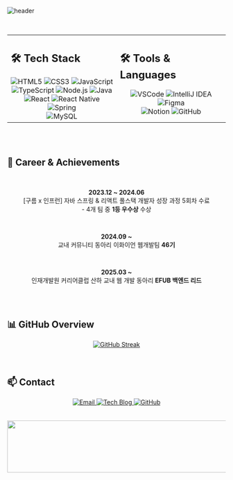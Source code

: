 ![header](https://capsule-render.vercel.app/api?type=venom&color=0:9096d1,100:D0E3FF&height=200&fontColor=081f5c&fontSize=30&text=기몌)

<br />
<table align="center">
  <tr>
    <td valign="top" align="left" width="50%">
      <h2>🛠 Tech Stack</h2>
      <div align="center">
        <img src="https://img.shields.io/badge/HTML5-E34F26?style=flat-square&logo=html5&logoColor=white" alt="HTML5" />
        <img src="https://img.shields.io/badge/CSS3-239120?style=flat-square&logo=css3&logoColor=white" alt="CSS3" />
        <img src="https://img.shields.io/badge/JavaScript-F7DF1E?style=flat-square&logo=javascript&logoColor=white" alt="JavaScript" />
        <br />
        <img src="https://img.shields.io/badge/TypeScript-007ACC?style=flat-square&logo=typescript&logoColor=white" alt="TypeScript" />
        <img src="https://img.shields.io/badge/Node.js-43853D?style=flat-square&logo=node.js&logoColor=white" alt="Node.js" />
        <img src="https://img.shields.io/badge/Java-ED8B00?style=flat-square&logo=openjdk&logoColor=white" alt="Java" />
        <br />
        <img src="https://img.shields.io/badge/React-20232A?style=flat-square&logo=react&logoColor=61DAFB" alt="React" />
        <img src="https://img.shields.io/badge/React_Native-20232A?style=flat-square&logo=react&logoColor=61DAFB" alt="React Native" />
        <img src="https://img.shields.io/badge/Spring-6DB33F?style=flat-square&logo=spring&logoColor=white" alt="Spring" />
        <br />
        <img src="https://img.shields.io/badge/MySQL-00000F?style=flat-square&logo=mysql&logoColor=white" alt="MySQL" />
      </div>
    </td>
    <td valign="top" align="left" width="50%">
      <h2>🛠 Tools & Languages</h2>
      <div align="center">
        <img src="https://img.shields.io/badge/VisualStudioCode-007ACC?style=flat-square&logo=visualstudiocode&logoColor=white" alt="VSCode" />
        <img src="https://img.shields.io/badge/IntelliJ_IDEA-000000?style=flat-square&logo=intellijidea&logoColor=white" alt="IntelliJ IDEA" />
        <br />
        <img src="https://img.shields.io/badge/Figma-F24E1E?style=flat-square&logo=figma&logoColor=white" alt="Figma" />
        <br />
        <img src="https://img.shields.io/badge/Notion-000000?style=flat-square&logo=notion&logoColor=white" alt="Notion" />
        <img src="https://img.shields.io/badge/GitHub-100000?style=flat-square&logo=github&logoColor=white" alt="GitHub" />
      </div>
    </td>
  </tr>
</table>

<br />
<br />

## 📜 Career & Achievements
<br />
<div align="center">
  <p>
    <strong>2023.12 ~ 2024.06</strong><br/>
    [구름 x 인프런] 자바 스프링 &amp; 리액트 풀스택 개발자 성장 과정 5회차 수료<br/>
    - 4개 팀 중 <strong>1등 우수상</strong> 수상
  </p>
  <br />
  <p>
    <strong>2024.09 ~</strong><br/>
    교내 커뮤니티 동아리 이화이언 웹개발팀 <strong>46기</strong>
  </p>
  <br />
  <p>
    <strong>2025.03 ~</strong><br/>
    인재개발원 커리어클럽 산하 교내 웹 개발 동아리 <strong>EFUB 백엔드 리드</strong>
  </p>
</div>

<br />
<br />

## 📊 GitHub Overview
<div align="center">
  <a href="https://git.io/streak-stats">
    <img src="https://streak-stats.demolab.com?user=gimye&theme=github-light" alt="GitHub Streak" />
  </a>
</div>

<br />
<br />

## 📫 Contact
<div align="center">
  <a href="mailto:gimyedev@gmail.com">
    <img src="https://img.shields.io/badge/Email-D14836?style=flat-square&logo=gmail&logoColor=white" alt="Email" />
  </a>
  <a href="https://gimyedev.tistory.com">
    <img src="https://img.shields.io/badge/Tech_Blog-FF5722?style=flat-square&logo=blogger&logoColor=white" alt="Tech Blog" />
  </a>
  <a href="https://github.com/gimye">
    <img src="https://img.shields.io/badge/GitHub-100000?style=flat-square&logo=github&logoColor=white" alt="GitHub" />
  </a>
</div>

<br />
<br />

<a href="https://www.gitanimals.org/en_US?utm_medium=image&utm_source=gimye&utm_content=line">
  <img
    src="https://render.gitanimals.org/lines/gimye?pet-id=717299825011715386"
    width="600"
    height="120"
  />
</a>
